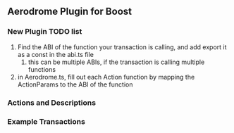 ## Aerodrome Plugin for Boost

### New Plugin TODO list

1.  Find the ABI of the function your transaction is calling, and add export it as a const in the abi.ts file
    1.  this can be multiple ABIs, if the transaction is calling multiple functions
2.  in Aerodrome.ts, fill out each Action function by mapping the ActionParams to the ABI of the function



### Actions and Descriptions



### Example Transactions
